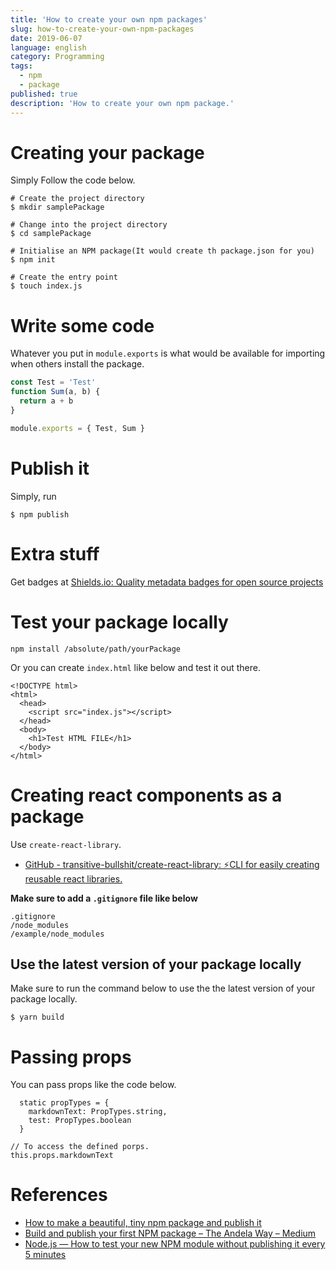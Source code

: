 ```yaml
---
title: 'How to create your own npm packages'
slug: how-to-create-your-own-npm-packages
date: 2019-06-07
language: english
category: Programming
tags:
  - npm
  - package
published: true
description: 'How to create your own npm package.'
---
```


# Creating your package

Simply Follow the code below.

```
# Create the project directory
$ mkdir samplePackage

# Change into the project directory
$ cd samplePackage

# Initialise an NPM package(It would create th package.json for you)
$ npm init

# Create the entry point
$ touch index.js
```

# Write some code

Whatever you put in `module.exports` is what would be available for importing when others install the package.

```js
const Test = 'Test'
function Sum(a, b) {
  return a + b
}

module.exports = { Test, Sum }
```

# Publish it

Simply, run

```
$ npm publish
```

# Extra stuff

Get badges at [Shields.io: Quality metadata badges for open source projects](https://shields.io/)

# Test your package locally

```shell
npm install /absolute/path/yourPackage
```

Or you can create `index.html` like below and test it out there.

```
<!DOCTYPE html>
<html>
  <head>
    <script src="index.js"></script>
  </head>
  <body>
    <h1>Test HTML FILE</h1>
  </body>
</html>
```

# Creating react components as a package

Use `create-react-library`.

- [GitHub - transitive-bullshit/create-react-library: ⚡CLI for easily creating reusable react libraries.](https://github.com/transitive-bullshit/create-react-library/)

**Make sure to add a `.gitignore` file like below**

```
.gitignore
/node_modules
/example/node_modules
```

## Use the latest version of your package locally

Make sure to run the command below to use the the latest version of your package locally.

```
$ yarn build
```

# Passing props

You can pass props like the code below.

```
  static propTypes = {
    markdownText: PropTypes.string,
    test: PropTypes.boolean
  }

// To access the defined porps.
this.props.markdownText
```

# References

- [How to make a beautiful, tiny npm package and publish it](https://www.freecodecamp.org/news/how-to-make-a-beautiful-tiny-npm-package-and-publish-it-2881d4307f78/)
- [Build and publish your first NPM package – The Andela Way – Medium](https://medium.com/the-andela-way/build-and-publish-your-first-npm-package-a4daf0e2431)
- [ Node.js — How to test your new NPM module without publishing it every 5 minutes](https://medium.com/@the1mills/how-to-test-your-npm-module-without-publishing-it-every-5-minutes-1c4cb4b369be)
